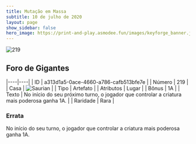 ```yaml
---
title: Mutação em Massa
subtitle: 10 de julho de 2020
layout: page
show_sidebar: false
hero_image: https://print-and-play.asmodee.fun/images/keyforge_banner.jpg
---
```


![219](https://cdn.keyforgegame.com/media/card_front/pt/479_219_69G93QGR7H2H_pt.png)

## Foro de Gigantes

|----|----|
| ID | a313d1a5-0ace-4660-a786-cafb513bfe7e |
| Número | 219 |
| Casa | ![Saurian](https://archonarcana.com/images/thumb/9/9e/Saurian_P.png/22px-Saurian_P.png "Sauro") |
| Tipo | Artefato |
| Atributos | Lugar |
| Bônus | 1A |
| Texto | No início do seu próximo turno,  o jogador que controlar a criatura  mais poderosa ganha 1A. |
| Raridade | Rara |

### Errata

No início do seu turno, o jogador que controlar a criatura mais poderosa ganha 1A.
